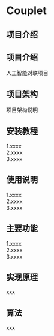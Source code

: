 # Couplet
## 项目介绍
项目介绍 
----------------------------------- 
人工智能对联项目
## 项目架构
项目架构说明
## 安装教程
1.xxxx <br>
2.xxxx <br>
3.xxxx <br>
## 使用说明
1.xxxx <br>
2.xxxx <br>
3.xxxx <br>
## 主要功能
1.xxxx <br>
2.xxxx <br>
3.xxxx <br>
## 实现原理
xxx
## 算法
xxx
